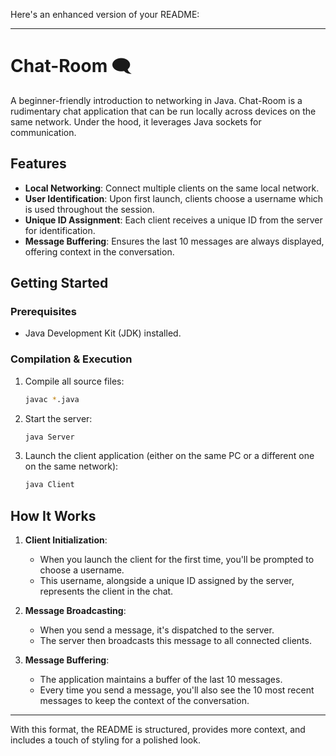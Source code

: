 Here's an enhanced version of your README:

---

# Chat-Room 🗨️

A beginner-friendly introduction to networking in Java. Chat-Room is a rudimentary chat application that can be run locally across devices on the same network. Under the hood, it leverages Java sockets for communication.

## Features

- **Local Networking**: Connect multiple clients on the same local network.
- **User Identification**: Upon first launch, clients choose a username which is used throughout the session.
- **Unique ID Assignment**: Each client receives a unique ID from the server for identification.
- **Message Buffering**: Ensures the last 10 messages are always displayed, offering context in the conversation.

## Getting Started

### Prerequisites

- Java Development Kit (JDK) installed.

### Compilation & Execution

1. Compile all source files:
   ```bash
   javac *.java
   ```

2. Start the server:
   ```bash
   java Server
   ```

3. Launch the client application (either on the same PC or a different one on the same network):
   ```bash
   java Client
   ```

## How It Works

1. **Client Initialization**: 
   - When you launch the client for the first time, you'll be prompted to choose a username.
   - This username, alongside a unique ID assigned by the server, represents the client in the chat.

2. **Message Broadcasting**:
   - When you send a message, it's dispatched to the server.
   - The server then broadcasts this message to all connected clients.

3. **Message Buffering**:
   - The application maintains a buffer of the last 10 messages. 
   - Every time you send a message, you'll also see the 10 most recent messages to keep the context of the conversation.

---

With this format, the README is structured, provides more context, and includes a touch of styling for a polished look.
